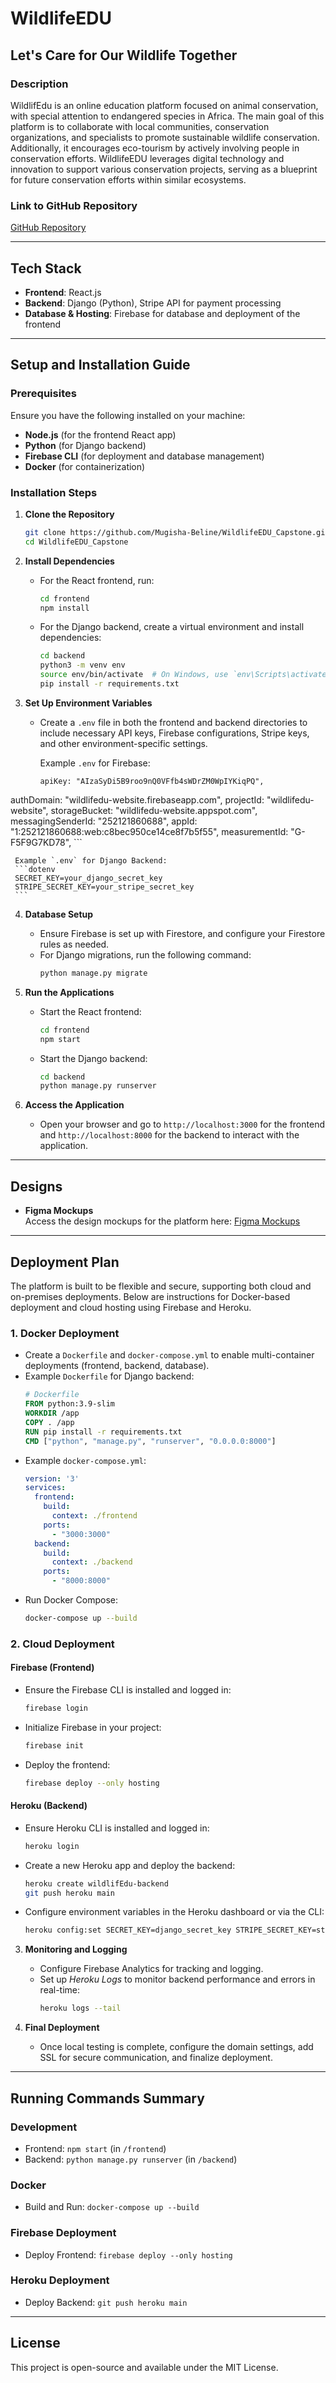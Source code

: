 # WildlifeEDU

## Let's Care for Our Wildlife Together

### Description
WildlifEdu is an online education platform focused on animal conservation, with special attention to endangered species in Africa. The main goal of this platform is to collaborate with local communities, conservation organizations, and specialists to promote sustainable wildlife conservation. Additionally, it encourages eco-tourism by actively involving people in conservation efforts. WildlifeEDU leverages digital technology and innovation to support various conservation projects, serving as a blueprint for future conservation efforts within similar ecosystems.

### Link to GitHub Repository
[GitHub Repository](https://github.com/Mugisha-Beline/WildlifeEDU_Capstone.git)  

---

## Tech Stack
- **Frontend**: React.js
- **Backend**: Django (Python), Stripe API for payment processing
- **Database & Hosting**: Firebase for database and deployment of the frontend

---

## Setup and Installation Guide

### Prerequisites
Ensure you have the following installed on your machine:
- **Node.js** (for the frontend React app)
- **Python** (for Django backend)
- **Firebase CLI** (for deployment and database management)
- **Docker** (for containerization)

### Installation Steps
1. **Clone the Repository**
   ```bash
   git clone https://github.com/Mugisha-Beline/WildlifeEDU_Capstone.git
   cd WildlifeEDU_Capstone
   ```

2. **Install Dependencies**  
   - For the React frontend, run:
     ```bash
     cd frontend
     npm install
     ```
   - For the Django backend, create a virtual environment and install dependencies:
     ```bash
     cd backend
     python3 -m venv env
     source env/bin/activate  # On Windows, use `env\Scripts\activate`
     pip install -r requirements.txt
     ```

3. **Set Up Environment Variables**
   - Create a `.env` file in both the frontend and backend directories to include necessary API keys, Firebase configurations, Stripe keys, and other environment-specific settings.

     Example `.env` for Firebase:
     ```dotenv
     apiKey: "AIzaSyDi5B9roo9nQ0VFfb4sWDrZM0WpIYKiqPQ",
  authDomain: "wildlifedu-website.firebaseapp.com",
  projectId: "wildlifedu-website",
  storageBucket: "wildlifedu-website.appspot.com",
  messagingSenderId: "252121860688",
  appId: "1:252121860688:web:c8bec950ce14ce8f7b5f55",
  measurementId: "G-F5F9G7KD78",
     ```

     Example `.env` for Django Backend:
     ```dotenv
     SECRET_KEY=your_django_secret_key
     STRIPE_SECRET_KEY=your_stripe_secret_key
     ```

4. **Database Setup**
   - Ensure Firebase is set up with Firestore, and configure your Firestore rules as needed.
   - For Django migrations, run the following command:
     ```bash
     python manage.py migrate
     ```

5. **Run the Applications**
   - Start the React frontend:
     ```bash
     cd frontend
     npm start
     ```
   - Start the Django backend:
     ```bash
     cd backend
     python manage.py runserver
     ```

6. **Access the Application**
   - Open your browser and go to `http://localhost:3000` for the frontend and `http://localhost:8000` for the backend to interact with the application.

---

## Designs
- **Figma Mockups**  
  Access the design mockups for the platform here: [Figma Mockups](https://www.figma.com/design/BE9F2PnRlQDYmncrDeQkdR/Capstone-Project-Design?node-id=0-1&t=qyaXhublQVzqeQk3-1)

---

## Deployment Plan
The platform is built to be flexible and secure, supporting both cloud and on-premises deployments. Below are instructions for Docker-based deployment and cloud hosting using Firebase and Heroku.

### 1. Docker Deployment
   - Create a `Dockerfile` and `docker-compose.yml` to enable multi-container deployments (frontend, backend, database).
   - Example `Dockerfile` for Django backend:
     ```dockerfile
     # Dockerfile
     FROM python:3.9-slim
     WORKDIR /app
     COPY . /app
     RUN pip install -r requirements.txt
     CMD ["python", "manage.py", "runserver", "0.0.0.0:8000"]
     ```
   - Example `docker-compose.yml`:
     ```yaml
     version: '3'
     services:
       frontend:
         build:
           context: ./frontend
         ports:
           - "3000:3000"
       backend:
         build:
           context: ./backend
         ports:
           - "8000:8000"
     ```
   - Run Docker Compose:
     ```bash
     docker-compose up --build
     ```

### 2. Cloud Deployment

   #### Firebase (Frontend)
   - Ensure the Firebase CLI is installed and logged in:
     ```bash
     firebase login
     ```
   - Initialize Firebase in your project:
     ```bash
     firebase init
     ```
   - Deploy the frontend:
     ```bash
     firebase deploy --only hosting
     ```

   #### Heroku (Backend)
   - Ensure Heroku CLI is installed and logged in:
     ```bash
     heroku login
     ```
   - Create a new Heroku app and deploy the backend:
     ```bash
     heroku create wildlifEdu-backend
     git push heroku main
     ```
   - Configure environment variables in the Heroku dashboard or via the CLI:
     ```bash
     heroku config:set SECRET_KEY=django_secret_key STRIPE_SECRET_KEY=stripe_secret_key
     ```

3. **Monitoring and Logging**
   - Configure Firebase Analytics for tracking and logging.
   - Set up *Heroku Logs* to monitor backend performance and errors in real-time:
     ```bash
     heroku logs --tail
     ```

4. **Final Deployment**
   - Once local testing is complete, configure the domain settings, add SSL for secure communication, and finalize deployment.

---

## Running Commands Summary
### Development
- Frontend: `npm start` (in `/frontend`)
- Backend: `python manage.py runserver` (in `/backend`)

### Docker
- Build and Run: `docker-compose up --build`
  
### Firebase Deployment
- Deploy Frontend: `firebase deploy --only hosting`

### Heroku Deployment
- Deploy Backend: `git push heroku main`

---

## License
This project is open-source and available under the MIT License.
